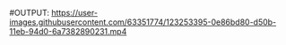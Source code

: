 #OUTPUT:
https://user-images.githubusercontent.com/63351774/123253395-0e86bd80-d50b-11eb-94d0-6a7382890231.mp4
